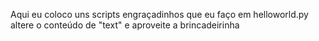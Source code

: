 Aqui eu coloco uns scripts engraçadinhos que eu faço
em helloworld.py altere o conteúdo de "text" e aproveite a brincadeirinha
